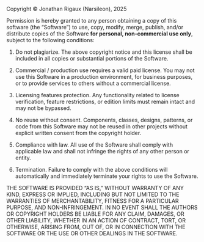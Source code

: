 Copyright © Jonathan Rigaux (Narsileon), 2025

Permission is hereby granted to any person obtaining a copy of this software (the “Software”)
to use, copy, modify, merge, publish, and/or distribute copies of the Software **for personal,
non-commercial use only**, subject to the following conditions:

1. Do not plagiarize. The above copyright notice and this license shall be included in all copies
   or substantial portions of the Software.

2. Commercial / production use requires a valid paid license. You may not use this Software in a
   production environment, for business purposes, or to provide services to others without a commercial license.

3. Licensing features protection. Any functionality related to license verification, feature
   restrictions, or edition limits must remain intact and may not be bypassed.

4. No reuse without consent. Components, classes, designs, patterns, or code from this Software
   may not be reused in other projects without explicit written consent from the copyright holder.

5. Compliance with law. All use of the Software shall comply with applicable law and shall
   not infringe the rights of any other person or entity.

6. Termination. Failure to comply with the above conditions will automatically and immediately
   terminate your rights to use the Software.

THE SOFTWARE IS PROVIDED “AS IS,” WITHOUT WARRANTY OF ANY KIND, EXPRESS OR IMPLIED, INCLUDING
BUT NOT LIMITED TO THE WARRANTIES OF MERCHANTABILITY, FITNESS FOR A PARTICULAR PURPOSE, AND
NON-INFRINGEMENT. IN NO EVENT SHALL THE AUTHORS OR COPYRIGHT HOLDERS BE LIABLE FOR ANY CLAIM,
DAMAGES, OR OTHER LIABILITY, WHETHER IN AN ACTION OF CONTRACT, TORT, OR OTHERWISE, ARISING FROM,
OUT OF, OR IN CONNECTION WITH THE SOFTWARE OR THE USE OR OTHER DEALINGS IN THE SOFTWARE.
